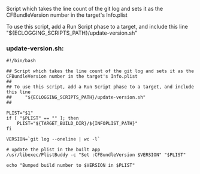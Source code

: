  Script which takes the line count of the git log and sets it as the CFBundleVersion number in the target's Info.plist

 To use this script, add a Run Script phase to a target, and include this line
     "${ECLOGGING_SCRIPTS_PATH}/update-version.sh"


### update-version.sh:
    #!/bin/bash
    
    ## Script which takes the line count of the git log and sets it as the CFBundleVersion number in the target's Info.plist
    ##
    ## To use this script, add a Run Script phase to a target, and include this line
    ##     "${ECLOGGING_SCRIPTS_PATH}/update-version.sh"
    ##
    
    PLIST="$1"
    if [ "$PLIST" == "" ]; then
        PLIST="${TARGET_BUILD_DIR}/${INFOPLIST_PATH}"
    fi
    
    VERSION=`git log --oneline | wc -l`
    
    # update the plist in the built app
    /usr/libexec/PlistBuddy -c "Set :CFBundleVersion $VERSION" "$PLIST"
    
    echo "Bumped build number to $VERSION in $PLIST"
